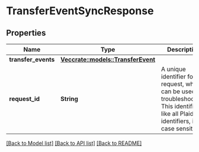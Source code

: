 # TransferEventSyncResponse

## Properties

Name | Type | Description | Notes
------------ | ------------- | ------------- | -------------
**transfer_events** | [**Vec<crate::models::TransferEvent>**](TransferEvent.md) |  | 
**request_id** | **String** | A unique identifier for the request, which can be used for troubleshooting. This identifier, like all Plaid identifiers, is case sensitive. | 

[[Back to Model list]](../README.md#documentation-for-models) [[Back to API list]](../README.md#documentation-for-api-endpoints) [[Back to README]](../README.md)


